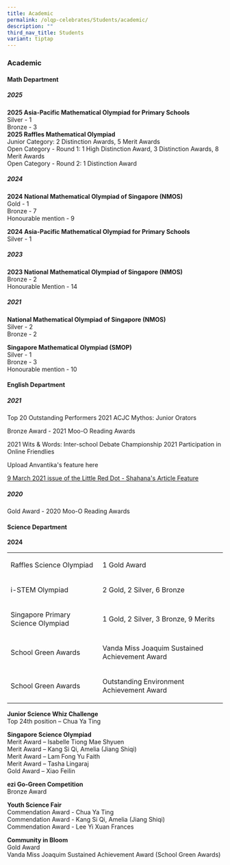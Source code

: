 ```yaml
---
title: Academic
permalink: /olqp-celebrates/Students/academic/
description: ""
third_nav_title: Students
variant: tiptap
---
```

<h3>Academic</h3>
<h4>Math Department</h4>
<h5>2025</h5>
<p><strong>2025 Asia-Pacific Mathematical Olympiad for Primary Schools </strong>
<br>Silver - 1&nbsp;
<br>Bronze - 3
<br><strong>2025 Raffles Mathematical Olympiad </strong>
<br>Junior Category: 2 Distinction Awards, 5 Merit Awards&nbsp;
<br>Open Category - Round 1: 1 High Distinction Award, 3 Distinction Awards,
8 Merit Awards
<br>Open Category - Round 2: 1 Distinction Award</p>
<p></p>
<h5>2024</h5>
<p><strong>2024 National Mathematical Olympiad of Singapore (NMOS)</strong> 
<br>Gold - 1&nbsp;
<br>Bronze - 7
<br>Honourable mention - 9</p>
<p><strong>2024 Asia-Pacific Mathematical Olympiad for Primary Schools </strong>
<br>Silver - 1</p>
<h5>2023</h5>
<p><strong>2023 National Mathematical Olympiad of Singapore (NMOS)</strong> 
<br>Bronze - 2
<br>Honourable Mention - 14</p>
<h5>2021</h5>
<p><strong>National Mathematical Olympiad of Singapore (NMOS)</strong> 
<br>Silver - 2
<br>Bronze - 2</p>
<p><strong>Singapore Mathematical Olympiad (SMOP)</strong>
<br>Silver - 1&nbsp;
<br>Bronze - 3 &nbsp;
<br>Honourable mention - 10</p>
<p></p>
<h4>English Department</h4>
<h5>2021</h5>
<p>Top 20 Outstanding Performers 2021 ACJC Mythos: Junior Orators</p>
<p>Bronze Award - 2021 Moo-O Reading Awards</p>
<p>2021 Wits &amp; Words: Inter-school Debate Championship 2021 Participation
in Online Friendlies</p>
<p>Upload Anvantika's feature here</p>
<p><a href="https://staging.d2yo7qbk5fhrwg.amplifyapp.com/images/Shahana%209%20March.png" rel="noopener noreferrer nofollow" target="_blank">9 March 2021 issue of the Little Red Dot - Shahana's Article Feature</a>
</p>
<h5>2020</h5>
<p>Gold Award - 2020 Moo-O Reading Awards</p>
<h4>Science Department</h4>
<p><strong>2024</strong>
</p>
<table style="minWidth: 50px">
<colgroup>
<col>
<col>
</colgroup>
<tbody>
<tr>
<td rowspan="1" colspan="1">
<p>Raffles Science Olympiad</p>
</td>
<td rowspan="1" colspan="1">
<p>1 Gold Award</p>
</td>
</tr>
<tr>
<td rowspan="1" colspan="1">
<p>i-STEM Olympiad</p>
</td>
<td rowspan="1" colspan="1">
<p>2 Gold, 2 Silver, 6 Bronze</p>
</td>
</tr>
<tr>
<td rowspan="1" colspan="1">
<p>Singapore Primary Science Olympiad</p>
</td>
<td rowspan="1" colspan="1">
<p>1 Gold, 2 Silver, 3 Bronze, 9 Merits</p>
</td>
</tr>
<tr>
<td rowspan="1" colspan="1">
<p>School Green Awards</p>
</td>
<td rowspan="1" colspan="1">
<p>Vanda Miss Joaquim Sustained Achievement Award</p>
</td>
</tr>
<tr>
<td rowspan="1" colspan="1">
<p>School Green Awards</p>
</td>
<td rowspan="1" colspan="1">
<p>Outstanding Environment Achievement Award</p>
</td>
</tr>
</tbody>
</table>
<p><strong>Junior Science Whiz Challenge</strong>
<br>Top 24th&nbsp;position – Chua Ya Ting</p>
<p><strong>Singapore Science Olympiad</strong>
<br>Merit Award – Isabelle Tiong Mae Shyuen
<br>Merit Award – Kang Si Qi, Amelia (Jiang Shiqi)
<br>Merit Award – Lam Fong Yu Faith
<br>Merit Award – Tasha Lingaraj
<br>Gold Award – Xiao Feilin</p>
<p><strong>ezi Go-Green Competition</strong>&nbsp;
<br>Bronze Award</p>
<p><strong>Youth Science Fair</strong> 
<br>Commendation Award -&nbsp;Chua Ya Ting
<br>Commendation Award - Kang Si Qi, Amelia (Jiang Shiqi)
<br>Commendation Award - Lee Yi Xuan Frances</p>
<p><strong>Community in Bloom</strong>
<br>Gold Award
<br>Vanda Miss Joaquim Sustained Achievement Award (School Green Awards)</p>
<p></p>